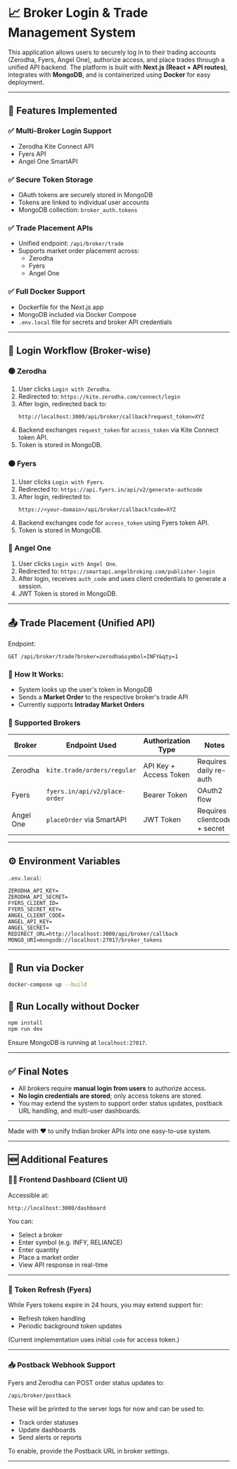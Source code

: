 # 📈 Broker Login & Trade Management System

This application allows users to securely log in to their trading accounts (Zerodha, Fyers, Angel One), authorize access, and place trades through a unified API backend. The platform is built with **Next.js (React + API routes)**, integrates with **MongoDB**, and is containerized using **Docker** for easy deployment.

---

## 🚀 Features Implemented

### ✅ Multi-Broker Login Support
- Zerodha Kite Connect API
- Fyers API
- Angel One SmartAPI

### ✅ Secure Token Storage
- OAuth tokens are securely stored in MongoDB
- Tokens are linked to individual user accounts
- MongoDB collection: `broker_auth.tokens`

### ✅ Trade Placement APIs
- Unified endpoint: `/api/broker/trade`
- Supports market order placement across:
  - Zerodha
  - Fyers
  - Angel One

### ✅ Full Docker Support
- Dockerfile for the Next.js app
- MongoDB included via Docker Compose
- `.env.local` file for secrets and broker API credentials

---

## 🔐 Login Workflow (Broker-wise)

### 🟢 Zerodha

1. User clicks `Login with Zerodha`.
2. Redirected to: `https://kite.zerodha.com/connect/login`
3. After login, redirected back to:
   ```
   http://localhost:3000/api/broker/callback?request_token=XYZ
   ```
4. Backend exchanges `request_token` for `access_token` via Kite Connect token API.
5. Token is stored in MongoDB.

### 🟠 Fyers

1. User clicks `Login with Fyers`.
2. Redirected to: `https://api.fyers.in/api/v2/generate-authcode`
3. After login, redirected to:
   ```
   https://<your-domain>/api/broker/callback?code=XYZ
   ```
4. Backend exchanges code for `access_token` using Fyers token API.
5. Token is stored in MongoDB.

### 🔵 Angel One

1. User clicks `Login with Angel One`.
2. Redirected to: `https://smartapi.angelbroking.com/publisher-login`
3. After login, receives `auth_code` and uses client credentials to generate a session.
4. JWT Token is stored in MongoDB.

---

## 📤 Trade Placement (Unified API)

Endpoint:
```
GET /api/broker/trade?broker=zerodha&symbol=INFY&qty=1
```

### 🔁 How It Works:
- System looks up the user's token in MongoDB
- Sends a **Market Order** to the respective broker's trade API
- Currently supports **Intraday Market Orders**

### 💼 Supported Brokers

| Broker     | Endpoint Used | Authorization Type | Notes |
|------------|----------------|--------------------|-------|
| Zerodha    | `kite.trade/orders/regular` | API Key + Access Token | Requires daily re-auth |
| Fyers      | `fyers.in/api/v2/place-order` | Bearer Token | OAuth2 flow |
| Angel One  | `placeOrder` via SmartAPI | JWT Token | Requires clientcode + secret |

---

## ⚙️ Environment Variables

`.env.local`:
```
ZERODHA_API_KEY=
ZERODHA_API_SECRET=
FYERS_CLIENT_ID=
FYERS_SECRET_KEY=
ANGEL_CLIENT_CODE=
ANGEL_API_KEY=
ANGEL_SECRET=
REDIRECT_URL=http://localhost:3000/api/broker/callback
MONGO_URI=mongodb://localhost:27017/broker_tokens
```

---

## 🐳 Run via Docker

```bash
docker-compose up --build
```

## 🧪 Run Locally without Docker

```bash
npm install
npm run dev
```

Ensure MongoDB is running at `localhost:27017`.

---

## ✅ Final Notes

- All brokers require **manual login from users** to authorize access.
- **No login credentials are stored**; only access tokens are stored.
- You may extend the system to support order status updates, postback URL handling, and multi-user dashboards.

---

Made with ❤️ to unify Indian broker APIs into one easy-to-use system.


---

## 🆕 Additional Features

### 🧑‍💻 Frontend Dashboard (Client UI)

Accessible at:
```
http://localhost:3000/dashboard
```

You can:
- Select a broker
- Enter symbol (e.g. INFY, RELIANCE)
- Enter quantity
- Place a market order
- View API response in real-time

---

### 🔁 Token Refresh (Fyers)

While Fyers tokens expire in 24 hours, you may extend support for:
- Refresh token handling
- Periodic background token updates

(Current implementation uses initial `code` for access token.)

---

### 📥 Postback Webhook Support

Fyers and Zerodha can POST order status updates to:
```
/api/broker/postback
```

These will be printed to the server logs for now and can be used to:
- Track order statuses
- Update dashboards
- Send alerts or reports

To enable, provide the Postback URL in broker settings.

---


